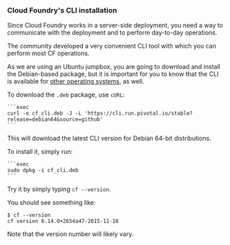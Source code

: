### Cloud Foundry's CLI installation

Since Cloud Foundry works in a server-side deployment, you need a way to communicate with the deployment and to perform day-to-day operations.

The community developed a very convenient CLI tool with which you can perform most CF operations.

As we are using an Ubuntu jumpbox, you are going to download and install the Debian-based package, but it is important for you to know that the CLI is available for <a href="https://github.com/cloudfoundry/cli#downloads" target="_blank">other operating systems</a>, as well.

To download the `.deb` package, use `cURL`:

    ```exec
    curl -o cf_cli.deb -J -L 'https://cli.run.pivotal.io/stable?release=debian64&source=github'
    ```

This will download the latest CLI version for Debian 64-bit distributions.

To install it, simply run:

    ```exec
    sudo dpkg -i cf_cli.deb
    ```

Try it by simply typing `cf --version`.

You should see something like:

    $ cf --version
    cf version 6.14.0+2654a47-2015-11-18

Note that the version number will likely vary.
